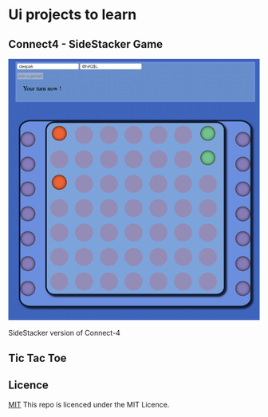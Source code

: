 # Ui projects to learn

## Connect4 - SideStacker Game
![cover](https://github.com/deepakrkris/UI_workout/blob/main/connect4_page.png?raw=true)

SideStacker version of Connect-4

## Tic Tac Toe


## Licence
[MIT](/LICENCE)
This repo is licenced under the MIT Licence.
